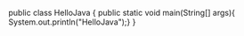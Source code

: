 public class HelloJava {
public static void main(String[] args){
System.out.println("HelloJava");}
}
